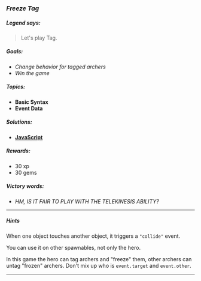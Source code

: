 ### _Freeze Tag_

##### _Legend says:_
> Let's play Tag.

##### _Goals:_
+ _Change behavior for tagged archers_
+ _Win the game_

##### _Topics:_
+ **Basic Syntax**
+ **Event Data**

##### _Solutions:_
+ **[JavaScript](freezeTag.js)**

##### _Rewards:_
+ 30 xp
+ 30 gems

##### _Victory words:_
+ _HM, IS IT FAIR TO PLAY WITH THE TELEKINESIS ABILITY?_

___

##### _Hints_

When one object touches another object, it triggers a `"collide"` event.

You can use it on other spawnables, not only the hero.

In this game the hero can tag archers and "freeze" them, other archers can untag "frozen" archers. Don't mix up who is `event.target` and `event.other`.

___
